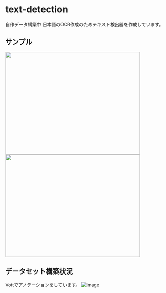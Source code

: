 # text-detection
自作データ構築中
日本語のOCR作成のためテキスト検出器を作成しています。

## サンプル
<p>
          
<img src="https://user-images.githubusercontent.com/55880071/188486580-2add2328-f85f-4c45-8b01-a3b5b6f8f926.png" width="420" height="320">
          
<img src="https://user-images.githubusercontent.com/55880071/188486615-a3d800b1-770e-41e8-82b2-82e396d3bb16.png" width="420" height="320">

</p>

## データセット構築状況
Vottでアノテーションをしています。
![image](https://user-images.githubusercontent.com/55880071/189475351-25d53e4c-e2bd-4e12-acb2-799b31113e0c.png)

